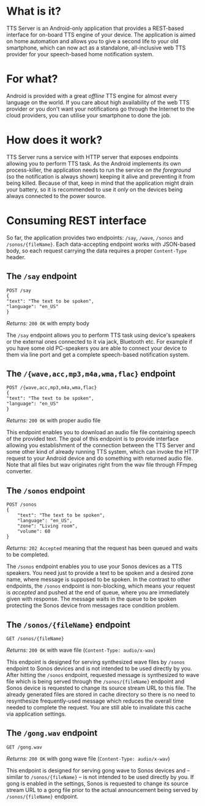 # What is it?
TTS Server is an Android-only application that provides a REST-based interface for on-board
TTS engine of your device. The application is aimed on home automation and allows you to give
a second life to your old smartphone, which can now act as a standalone, all-inclusive web TTS
provider for your speech-based home notification system.

# For what?
Android is provided with a great *offline* TTS engine for almost every language on the
world.
If you care about high availability of the web TTS provider or you don't want your notifications
go through the Internet to the cloud providers, you can utilise your smartphone to done the job.


# How does it work?
TTS Server runs a service with HTTP server that exposes endpoints allowing you
to perform TTS task. As the Android implements its own process-killer, the application needs
to run the service *on the foreground* (so the notification is always shown)
keeping it alive and preventing it from being killed. Because of that, keep in mind that
the application might drain your battery, so it is recommended to use it *only*
on the devices being always connected to the power source.


# Consuming REST interface
So far, the application provides two endpoints: `/say`, `/wave`, `/sonos` and `/sonos/{fileName}`.
Each data-accepting endpoint works with JSON-based body, so each request carrying the data
requires a proper `Content-Type` header.

## The `/say` endpoint
```
POST /say
{
"text": "The text to be spoken",
"language": "en_US"
}
```
*Returns:* `200 OK` with empty body

The `/say` endpoint allows you to perform TTS task using device's speakers or the
external ones connected to it via jack, Bluetooth etc. For example if you have some 
old PC-speakers you are able to connect your device to them via line port and 
get a complete speech-based notification system.


## The `/{wave,acc,mp3,m4a,wma,flac}` endpoint
```
POST /{wave,acc,mp3,m4a,wma,flac}
{
"text": "The text to be spoken",
"language": "en_US"
}
```
*Returns:* `200 OK` with proper audio file

This endpoint enables you to download an audio file file containing speech of the
provided text. The goal of this endpoint is to provide interface allowing you establishment
of the connection between the TTS Server and some other kind of already running TTS system,
which can invoke the HTTP request to your Android device and do something with returned
audio file. Note that all files but wav originates right from the wav file through FFmpeg
converter.

## The `/sonos` endpoint
```
POST /sonos
{
    "text": "The text to be spoken",
    "language": "en_US",
    "zone": "Living room",
    "volume": 60
}
```
*Returns:* `202 Accepted` meaning that the request has been queued and waits
to be completed.

The `/sonos` endpoint enables you to use your Sonos devices as a TTS speakers.
You need just to provide a text to be spoken and a desired zone name, where message is
supposed to be spoken. In the contrast to other endpoints, the `/sonos` endpoint
is non-blocking, which means your request is *accepted* and pushed at the end of
queue, where you are immediately given with response. The message waits in the queue to be
spoken protecting the Sonos device from messages race condition problem.


## The `/sonos/{fileName}` endpoint
```
GET /sonos/{fileName}
```
*Returns:* `200 OK` with wave file (`Content-Type: audio/x-wav`)

This endpoint is designed for serving synthesized wave files by `/sonos` endpoint
to Sonos devices and is not intended to be used directly by you. After hitting
the `/sonos` endpoint, requested message is synthesized to wave file which is being
served through the `/sonos/{fileName}` endpoint and Sonos device is requested to
change its source stream URL to this file. The already generated files are stored in cache
directory so there is no need to resynthesize frequently-used message which reduces
the overall time needed to complete the request. You are still able to invalidate
this cache via application settings.


## The `/gong.wav` endpoint
```
GET /gong.wav
```
*Returns:* `200 OK` with gong wave file (`Content-Type: audio/x-wav`)

This endpoint is designed for serving gong wave to Sonos devices
and &ndash; similar to `/sonos/{fileName}` &ndash; is not intended
to be used directly by you. If gong is enabled in the settings,
Sonos is requested to change its source stream URL to a gong
file prior to the actual announcement being served by `/sonos/{fileName}` endpoint.
